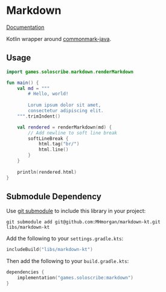 Markdown
========

[Documentation](https://mhmorgan.github.io/markdown-kt/)

Kotlin wrapper around [commonmark-java](https://github.com/commonmark/commonmark-java).

## Usage

```kotlin
import games.soloscribe.markdown.renderMarkdown

fun main() {
    val md = """
        # Hello, world!
        
        Lorum ipsum dolor sit amet,
        consectetur adipiscing elit.
    """.trimIndent()

    val rendered = renderMarkdown(md) {
        // Add newline to soft line break
        softLineBreak {
            html.tag("br/")
            html.line()
        }
    }
    
    println(rendered.html)
}
```

## Submodule Dependency

Use [git submodule](https://git-scm.com/book/en/v2/Git-Tools-Submodules)
to include this library in your project:

```shell
git submodule add git@github.com:MHmorgan/markdown-kt.git libs/markdown-kt
```

Add the following to your `settings.gradle.kts`:

```kotlin
includeBuild("libs/markdown-kt")
```

Then add the following to your `build.gradle.kts`:

```kotlin
dependencies {
    implementation("games.soloscribe:markdown")
}
```

